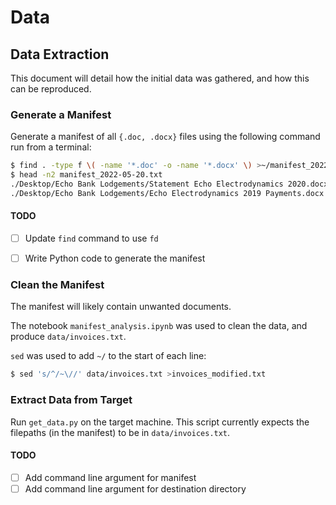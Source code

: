 # Data

## Data Extraction

This document will detail how the initial data was gathered, and how this can be reproduced.

### Generate a Manifest

Generate a manifest of all `{.doc, .docx}` files using the following command run from a terminal:

```zsh
$ find . -type f \( -name '*.doc' -o -name '*.docx' \) >~/manifest_2022-05-20.txt
$ head -n2 manifest_2022-05-20.txt
./Desktop/Echo Bank Lodgements/Statement Echo Electrodynamics 2020.docx
./Desktop/Echo Bank Lodgements/Echo Electrodynamics 2019 Payments.docx
```

#### TODO

- [ ] Update `find` command to use `fd`
- [ ] Write Python code to generate the manifest


### Clean the Manifest

The manifest will likely contain unwanted documents.

The notebook `manifest_analysis.ipynb` was used to clean the data, and produce `data/invoices.txt`.

`sed` was used to add `~/` to the start of each line:

```zsh
$ sed 's/^/~\//' data/invoices.txt >invoices_modified.txt
```

### Extract Data from Target

Run `get_data.py` on the target machine.
This script currently expects the filepaths (in the manifest) to be in `data/invoices.txt`.

#### TODO

- [ ] Add command line argument for manifest
- [ ] Add command line argument for destination directory
